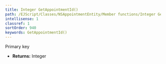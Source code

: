 ```yaml
---
title: Integer GetAppointmentId()
path: /EJScript/Classes/NSAppointmentEntity/Member functions/Integer GetAppointmentId()
intellisense: 1
classref: 1
sortOrder: 940
keywords: GetAppointmentId()
---
```



Primary key



* **Returns:** Integer


